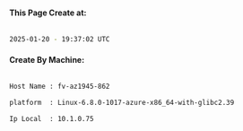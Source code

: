 
   
#### This Page Create at:

```bash

2025-01-20 - 19:37:02 UTC

```

#### Create By Machine:

```bash

Host Name : fv-az1945-862

platform  : Linux-6.8.0-1017-azure-x86_64-with-glibc2.39

Ip Local  : 10.1.0.75

```

